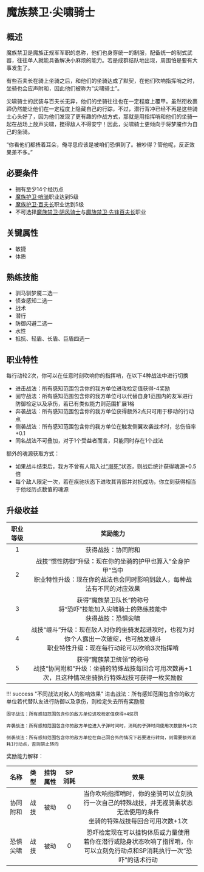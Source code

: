 # 魔族禁卫·尖啸骑士

## 概述

魔族禁卫是魔族正规军军职的总称，他们也身穿统一的制服，配备统一的制式武器，往往单人就能具备解决小麻烦的能力。若是成群结队地出现，周围怕是要有大事发生了。

有些百夫长在骑上坐骑之后，和他们的坐骑达成了默契，在他们吹响指挥哨之时，坐骑也会应声附和，因此他们被称为“尖啸骑士”。

尖啸骑士的武装与百夫长无异，他们的坐骑往往也在一定程度上覆甲。虽然衔枚裹蹄仍然能让他们在一定程度上隐藏自己的行踪，不过，潜行背冲已经不再是这些骑士心头好了，因为他们发现了更有趣的作战方式，那就是用指挥哨和他们的坐骑一起在战场上放声尖啸，搅得敌人不得安宁！因此，尖啸骑士更倾向于将梦魇作为自己的坐骑。

“你看他们都捂着耳朵，俺寻思应该是被咱们恐惧到了。被吵得？管他呢，反正效果差不多。”

## 必要条件

* 拥有至少14个经历点
* <a href="../post" target="_blank">魔族护卫·哨骑</a>职业达到5级
* <a href="../centurion" target="_blank">魔族护卫·百夫长</a>职业达到5级
* 不可选择<a href="../chillyKnight" target="_blank">魔族禁卫·阴风骑士</a>与<a href="../vanguardCenturion" target="_blank">魔族禁卫·先锋百夫长</a>职业

## 关键属性

* 敏捷
* 体质

## 熟练技能

* 驯马驯梦魇二选一
* 侦查感知二选一
* 战术
* 潜行
* 防御闪避二选一
* 水性
* 抵抗、轻盾、长盾、巨盾四选一

## 职业特性

每行动轮2次，你可以在任意时刻吹响你的指挥哨，在以下4种战法中进行切换

* 进击战法：所有感知范围包含你的我方单位进攻检定值获得-4奖励
* 固守战法：所有感知范围包含你的我方单位可以代替自身1范围内的友军进行防御检定以及承伤，若已有类似能力则范围扩展1格
* 奔袭战法：所有感知范围包含你的我方单位获得额外2点只可用于移动的行动点
* 侧袭战法：所有感知范围包含你的我方单位在触发侧翼攻袭战术时，总伤倍率+0.1
* 同名战法不可叠加，对于1个受益者而言，只能同时存在1个战法

额外的魂源获取方式：

* 如果战斗结束后，我方不曾有人陷入过<a href="../../../../status/normal/#濒死" target="_blank">“濒死”</a>状态，则战后统计获得魂源+0.5倍
* 每个敌人限定一次，若在疾驰状态下进攻其背部并对抗成功，你立刻获得相当于他经历点数值的魂源

## 升级收益

职业等级|奖励能力
:--:|:--:
1|获得战技：协同附和
2|战技“惯性防御”升级：现在你的坐骑的护甲也算入“全身护甲”当中<br>职业特性升级：现在你的战法也会同时影响到敌人，每种战法有不同的对应效果
3|获得“魔族禁卫队长”的称号<br>将“恐吓”技能加入尖啸骑士的熟练技能中<br>获得战技：恐惧尖啸
4|战技“缠斗”升级：现在敌人对你的坐骑发起进攻时，也视为对你个人露出一次破绽，也可触发缠斗<br>职业特性升级：现在每行动轮可以吹响3次指挥哨
5|获得“魔族禁卫统领”的称号<br>战技“协同附和”升级：坐骑的特殊战技每回合可用次数再+1次，且这种情况坐骑执行特殊战技可获得一枚奖励骰

!!! success "不同战法对敌人的影响效果"
    进击战法：所有感知范围包含你的敌方单位若代替队友进行防御以及承伤，则检定失去所有奖励骰

    固守战法：所有感知范围包含你的敌方单位进攻检定值获得+4惩罚

    奔袭战法：所有感知范围包含你的敌方单位进入子弹时间时，消耗的子弹时间使用次数额外+1次

    侧袭战法：所有感知范围包含你的敌方单位在自己回合外的情况下若要进行转向，则需要额外消耗1行动点，否则禁止转向

奖励能力解释：

名称|类型|挂钩属性|SP消耗|效果
:--:|:--:|:--:|:--:|:--:
协同附和|战技|被动|0|当你吹响指挥哨时，你的坐骑可以立刻执行一次自己的特殊战技，并无视骑乘状态无法使用的条件<br>坐骑的特殊战技每回合可用次数+1次
恐惧尖啸|战技|被动|0|恐吓检定现在可以挂钩体质或力量使用<br>若你在潜行或隐身状态吹响了指挥哨，你可以立刻免行动点和SP消耗执行一次“恐吓”的话术行动